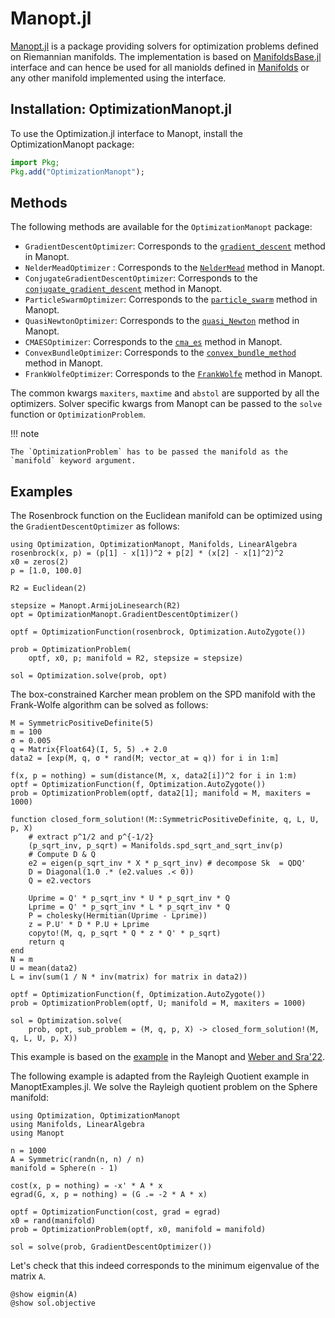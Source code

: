 # Manopt.jl

[Manopt.jl](https://github.com/JuliaManifolds/Manopt.jl) is a package providing solvers
for optimization problems defined on Riemannian manifolds.
The implementation is based on [ManifoldsBase.jl](https://github.com/JuliaManifolds/ManifoldsBase.jl) interface and can hence be used for all maniolds defined in
[Manifolds](https://github.com/JuliaManifolds/Manifolds.jl) or any other manifold implemented using the interface.

## Installation: OptimizationManopt.jl

To use the Optimization.jl interface to Manopt, install the OptimizationManopt package:

```julia
import Pkg;
Pkg.add("OptimizationManopt");
```

## Methods

The following methods are available for the `OptimizationManopt` package:

  - `GradientDescentOptimizer`: Corresponds to the [`gradient_descent`](https://manoptjl.org/stable/solvers/gradient_descent/) method in Manopt.
  - `NelderMeadOptimizer` : Corresponds to the [`NelderMead`](https://manoptjl.org/stable/solvers/NelderMead/) method in Manopt.
  - `ConjugateGradientDescentOptimizer`: Corresponds to the [`conjugate_gradient_descent`](https://manoptjl.org/stable/solvers/conjugate_gradient_descent/) method in Manopt.
  - `ParticleSwarmOptimizer`: Corresponds to the [`particle_swarm`](https://manoptjl.org/stable/solvers/particle_swarm/) method in Manopt.
  - `QuasiNewtonOptimizer`: Corresponds to the [`quasi_Newton`](https://manoptjl.org/stable/solvers/quasi_Newton/) method in Manopt.
  - `CMAESOptimizer`: Corresponds to the [`cma_es`](https://manoptjl.org/stable/solvers/cma_es/) method in Manopt.
  - `ConvexBundleOptimizer`: Corresponds to the [`convex_bundle_method`](https://manoptjl.org/stable/solvers/convex_bundle_method/) method in Manopt.
  - `FrankWolfeOptimizer`: Corresponds to the [`FrankWolfe`](https://manoptjl.org/stable/solvers/FrankWolfe/) method in Manopt.

The common kwargs `maxiters`, `maxtime` and `abstol` are supported by all the optimizers. Solver specific kwargs from Manopt can be passed to the `solve`
function or `OptimizationProblem`.

!!! note

    The `OptimizationProblem` has to be passed the manifold as the `manifold` keyword argument.

## Examples

The Rosenbrock function on the Euclidean manifold can be optimized using the `GradientDescentOptimizer` as follows:

```@example Manopt
using Optimization, OptimizationManopt, Manifolds, LinearAlgebra
rosenbrock(x, p) = (p[1] - x[1])^2 + p[2] * (x[2] - x[1]^2)^2
x0 = zeros(2)
p = [1.0, 100.0]

R2 = Euclidean(2)

stepsize = Manopt.ArmijoLinesearch(R2)
opt = OptimizationManopt.GradientDescentOptimizer()

optf = OptimizationFunction(rosenbrock, Optimization.AutoZygote())

prob = OptimizationProblem(
    optf, x0, p; manifold = R2, stepsize = stepsize)

sol = Optimization.solve(prob, opt)
```

The box-constrained Karcher mean problem on the SPD manifold with the Frank-Wolfe algorithm can be solved as follows:

```@example Manopt
M = SymmetricPositiveDefinite(5)
m = 100
σ = 0.005
q = Matrix{Float64}(I, 5, 5) .+ 2.0
data2 = [exp(M, q, σ * rand(M; vector_at = q)) for i in 1:m]

f(x, p = nothing) = sum(distance(M, x, data2[i])^2 for i in 1:m)
optf = OptimizationFunction(f, Optimization.AutoZygote())
prob = OptimizationProblem(optf, data2[1]; manifold = M, maxiters = 1000)

function closed_form_solution!(M::SymmetricPositiveDefinite, q, L, U, p, X)
    # extract p^1/2 and p^{-1/2}
    (p_sqrt_inv, p_sqrt) = Manifolds.spd_sqrt_and_sqrt_inv(p)
    # Compute D & Q
    e2 = eigen(p_sqrt_inv * X * p_sqrt_inv) # decompose Sk  = QDQ'
    D = Diagonal(1.0 .* (e2.values .< 0))
    Q = e2.vectors

    Uprime = Q' * p_sqrt_inv * U * p_sqrt_inv * Q
    Lprime = Q' * p_sqrt_inv * L * p_sqrt_inv * Q
    P = cholesky(Hermitian(Uprime - Lprime))
    z = P.U' * D * P.U + Lprime
    copyto!(M, q, p_sqrt * Q * z * Q' * p_sqrt)
    return q
end
N = m
U = mean(data2)
L = inv(sum(1 / N * inv(matrix) for matrix in data2))

optf = OptimizationFunction(f, Optimization.AutoZygote())
prob = OptimizationProblem(optf, U; manifold = M, maxiters = 1000)

sol = Optimization.solve(
    prob, opt, sub_problem = (M, q, p, X) -> closed_form_solution!(M, q, L, U, p, X))
```

This example is based on the [example](https://juliamanifolds.github.io/ManoptExamples.jl/stable/examples/Riemannian-mean/) in the Manopt and [Weber and Sra'22](https://doi.org/10.1007/s10107-022-01840-5).

The following example is adapted from the Rayleigh Quotient example in ManoptExamples.jl.
We solve the Rayleigh quotient problem on the Sphere manifold:

```@example Manopt
using Optimization, OptimizationManopt
using Manifolds, LinearAlgebra
using Manopt

n = 1000
A = Symmetric(randn(n, n) / n)
manifold = Sphere(n - 1)

cost(x, p = nothing) = -x' * A * x
egrad(G, x, p = nothing) = (G .= -2 * A * x)

optf = OptimizationFunction(cost, grad = egrad)
x0 = rand(manifold)
prob = OptimizationProblem(optf, x0, manifold = manifold)

sol = solve(prob, GradientDescentOptimizer())
```

Let's check that this indeed corresponds to the minimum eigenvalue of the matrix `A`.

```@example Manopt
@show eigmin(A)
@show sol.objective
```
